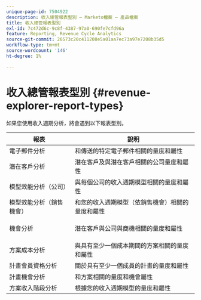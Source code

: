 ```yaml
---
unique-page-id: 7504922
description: 收入總管報表型別 — Marketo檔案 — 產品檔案
title: 收入總管報表型別
exl-id: 7c472d6c-9c8f-4387-97a0-690fe7cfd96a
feature: Reporting, Revenue Cycle Analytics
source-git-commit: 26573c20c411208e5a01aa7ec73a97e7208b35d5
workflow-type: tm+mt
source-wordcount: '146'
ht-degree: 1%

---
```


# 收入總管報表型別 {#revenue-explorer-report-types}

如果您使用收入週期分析，將會遇到以下報表型別。

<table>
 <thead>
  <tr>
   <th>報表</th>
   <th>說明</th>
  </tr>
 </thead>
 <tbody>
  <tr>
   <td>電子郵件分析</td>
   <td>和傳送的特定電子郵件相關的量度和屬性</td>
  </tr>
  <tr>
   <td>潛在客戶分析</td>
   <td>潛在客戶及與潛在客戶相關的公司量度和屬性</td>
  </tr>
  <tr>
   <td>模型效能分析（公司）</td>
   <td>與每個公司的收入週期模型相關的量度和屬性</td>
  </tr>
  <tr>
   <td>模型效能分析（銷售機會）</td>
   <td>和您的收入週期模型（依銷售機會）相關的量度和屬性</td>
  </tr>
  <tr>
   <td>機會分析</td>
   <td><p>潛在客戶與公司與商機相關的量度和屬性</p></td>
  </tr>
  <tr>
   <td>方案成本分析</td>
   <td>與具有至少一個成本期間的方案相關的量度和屬性</td>
  </tr>
  <tr>
   <td>計畫會員資格分析</td>
   <td>關於具有至少一個成員的計畫的量度和屬性</td>
  </tr>
  <tr>
   <td>計畫機會分析</td>
   <td>和方案相關的量度和機會屬性</td>
  </tr>
  <tr>
   <td>方案收入階段分析</td>
   <td>根據您的收入週期模型的量度和屬性</td>
  </tr>
 </tbody>
</table>
